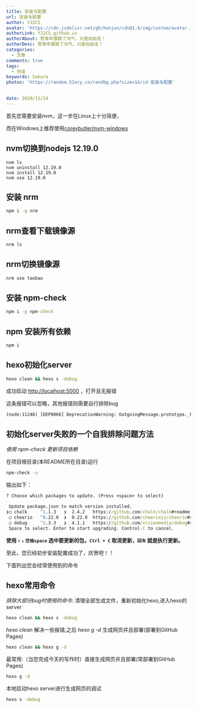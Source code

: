 ```yaml
---
title: 安装与配置
url: 安装与配置
author: YJ2CS
avatar: 'https://cdn.jsdelivr.net/gh/honjun/cdn@1.6/img/custom/avatar.jpg'
authorLink: YJ2CS.github.io
authorAbout: 愿青年摆脱了冷气，只是向前走！
authorDesc: 愿青年摆脱了冷气，只是向前走！
categories:
  - 文章
comments: true
tags:
  - 悦读
keywords: Sakura
photos: 'https://random.52ecy.cn/randbg.php?size=1&rid-安装与配置'

 
date: 2020/11/24
---
```


首先您需要安装nvm，这一步在Linux上十分简便，

而在Windows上推荐使用[coreybutler/nvm-windows](https://github.com/coreybutler/nvm-windows)
## nvm切换到nodejs 12.19.0
```shell
nvm ls
nvm uninstall 12.19.0
nvm install 12.19.0
nvm use 12.19.0
```

## 安装 nrm

```cmd
npm i -g nrm
```

## nrm查看下载镜像源

```cmd
nrm ls
```

## nrm切换镜像源

```cmd
nrm use taobao
```

## 安装 npm-check

```cmd
npm i -g npm-check
```

## npm 安装所有依赖

```cmd
npm i
```

## hexo初始化server

```cmd
hexo clean && hexo s -debug
```

成功启动 <http://localhost:5000> ，打开且无报错

这条报错可以忽略，其他报错则需要自行排除bug

```cmd
(node:11248) [DEP0066] DeprecationWarning: OutgoingMessage.prototype._headers is deprecated
```
## 初始化server失败的一个自我排除问题方法
*使用 npm-check 更新项目依赖*

在项目根目录(本README所在目录)运行

```cmd
npm-check -u
```


输出如下：

```cmd
? Choose which packages to update. (Press <space> to select)

 Update package.json to match version installed.
❯◯ chalk     ^1.1.3   ❯  2.4.2   https://github.com/chalk/chalk#readme
 ◯ cheerio   ^0.22.0  ❯  0.22.0  https://github.com/cheeriojs/cheerio#readme
 ◯ debug     ^2.3.3   ❯  4.1.1   https://github.com/visionmedia/debug#readme
 Space to select. Enter to start upgrading. Control-C to cancel.

```

**使用 `↑` `↓` `空格space` 选中要更新的包，`Ctrl + C` 取消更新，`回车` 就是执行更新。**

至此，您已经初步安装配置成功了，庆贺吧！！

下面列出您会经常使用到的命令

## hexo常用命令
*排除大部分bug时使用的命令:* 清理全部生成文件，重新初始化hexo,进入hexo的server

```cmd
hexo clean && hexo s -debug
```

*hexo clean* 解决一些报错,之后 *hexo g -d* 生成网页并且部署(部署到GitHub Pages)

```cmd
hexo clean && hexo g -d
```

最常用:（当您完成今天的写作时）直接生成网页并且部署(常部署到GitHub Pages)

```cmd
hexo g -d
```

本地启动hexo server进行生成网页的调试

```cmd
hexo s -debug
```
